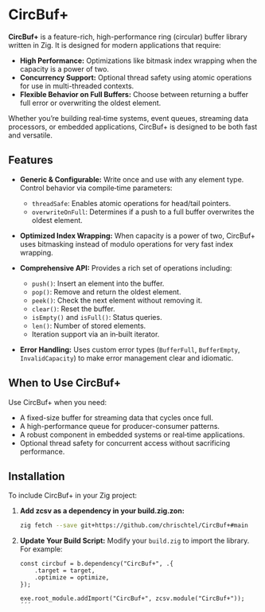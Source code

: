 # CircBuf+

**CircBuf+** is a feature-rich, high-performance ring (circular) buffer library written in Zig. It is designed for modern applications that require:

- **High Performance:** Optimizations like bitmask index wrapping when the capacity is a power of two.
- **Concurrency Support:** Optional thread safety using atomic operations for use in multi-threaded contexts.
- **Flexible Behavior on Full Buffers:** Choose between returning a buffer full error or overwriting the oldest element.

Whether you’re building real‑time systems, event queues, streaming data processors, or embedded applications, CircBuf+ is designed to be both fast and versatile.

## Features

- **Generic & Configurable:**
  Write once and use with any element type. Control behavior via compile‑time parameters:
  - `threadSafe`: Enables atomic operations for head/tail pointers.
  - `overwriteOnFull`: Determines if a push to a full buffer overwrites the oldest element.

- **Optimized Index Wrapping:**
  When capacity is a power of two, CircBuf+ uses bitmasking instead of modulo operations for very fast index wrapping.

- **Comprehensive API:**
  Provides a rich set of operations including:
  - `push()`: Insert an element into the buffer.
  - `pop()`: Remove and return the oldest element.
  - `peek()`: Check the next element without removing it.
  - `clear()`: Reset the buffer.
  - `isEmpty()` and `isFull()`: Status queries.
  - `len()`: Number of stored elements.
  - Iteration support via an in‑built iterator.

- **Error Handling:**
  Uses custom error types (`BufferFull`, `BufferEmpty`, `InvalidCapacity`) to make error management clear and idiomatic.

## When to Use CircBuf+

Use CircBuf+ when you need:
- A fixed-size buffer for streaming data that cycles once full.
- A high-performance queue for producer-consumer patterns.
- A robust component in embedded systems or real‑time applications.
- Optional thread safety for concurrent access without sacrificing performance.

## Installation

To include CircBuf+ in your Zig project:

1. **Add zcsv as a dependency in your build.zig.zon:**

   ```bash
   zig fetch --save git+https://github.com/chrischtel/CircBuf+#main

2. **Update Your Build Script:**
   Modify your `build.zig` to import the library. For example:

   ```zig
   const circbuf = b.dependency("CircBuf+", .{
       .target = target,
       .optimize = optimize,
   });

   exe.root_module.addImport("CircBuf+", zcsv.module("CircBuf+"));
   ´´´
